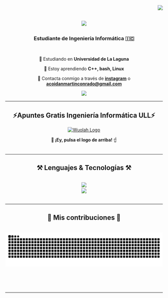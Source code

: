 <img align="right" src="https://visitor-badge.laobi.icu/badge?page_id=acoidaan.acoidaan" />

<h1 align="center">
    <img src="https://readme-typing-svg.herokuapp.com/?font=Righteous&size=35&center=true&vCenter=true&width=500&height=70&duration=4000&lines=acoidaan+%F0%9F%91%8B;+backend%20wannabe;" />
</h1>

<h3 align="center">Estudiante de Ingeniería Informática 🇮🇨</h3>

<br/>

<div align="center">
 
 🔭 Estudiando en **Universidad de La Laguna**
 
 🌱 Estoy aprendiendo **C++, bash, Linux**
 
 💬 Contacta conmigo a través de **[instagram](https://instagram.com/acoidaan)** o **acoidanmartinconrado@gmail.com**

</div>

<div align="center"> 
  <a href="mailto:acoidanmartinconrado@gmail.com">
    <img src="https://img.shields.io/badge/Gmail-333333?style=for-the-badge&logo=gmail&logoColor=red" />
  </a>
</div>

 <hr/>
 
<h2 align="center">⚡Apuntes Gratis Ingeniería Informática ULL⚡</h2>
<p align="center">
  <a href="https://wuolah.com/profile/acoidaan" target="_blank">
    <img src="https://imgur.com/HnqIUpq.png" alt="Wuolah Logo" width="200" />
  </a>
</p>
<div align="center">
👋<strong> ¡Ey, pulsa el logo de arriba! </strong>☝️ 
<br><br>

<hr/>

<h2 align="center">⚒️ Lenguajes & Tecnologías ⚒️</h2>
<br/>
<div align="center">
    <img src="https://skillicons.dev/icons?i=vscode,discord,premiere,photoshop" /><br>
    <img src="https://skillicons.dev/icons?i=bash,cpp,linux,obsidian" /><br>
</div>

<br/>
<hr/>

<div align="center">
  <h2>🐍 Mis contribuciones 🐍</h2>
  <br>
  <img alt="snake eating my contributions" src="https://raw.githubusercontent.com/acoidaan/acoidaan/output/github-contribution-grid-snake.svg" />
  
  <br/><br/><br/>
</div>

<hr/>